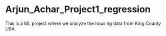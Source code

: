 # Arjun_Achar_Project1_regression

This is a ML project where we analyze the housing data from King County USA. 
